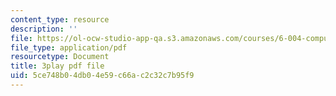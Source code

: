 ```yaml
---
content_type: resource
description: ''
file: https://ol-ocw-studio-app-qa.s3.amazonaws.com/courses/6-004-computation-structures-spring-2017/5ce748b04db04e59c66ac2c32c7b95f9_i1tUBZLWD3o.pdf
file_type: application/pdf
resourcetype: Document
title: 3play pdf file
uid: 5ce748b0-4db0-4e59-c66a-c2c32c7b95f9
---
```


